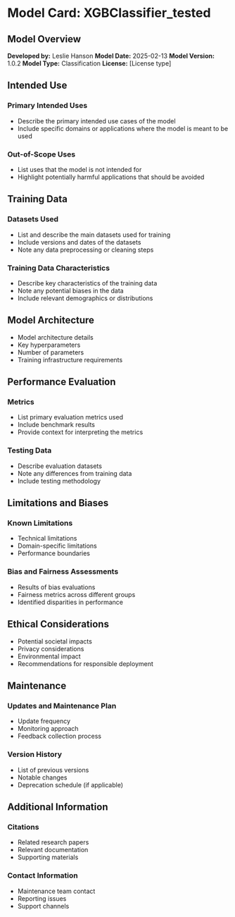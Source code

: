 # Model Card: XGBClassifier_tested

## Model Overview
**Developed by:** Leslie Hanson
**Model Date:** 2025-02-13
**Model Version:** 1.0.2
**Model Type:** Classification
**License:** [License type]

## Intended Use
### Primary Intended Uses
- Describe the primary intended use cases of the model
- Include specific domains or applications where the model is meant to be used

### Out-of-Scope Uses
- List uses that the model is not intended for
- Highlight potentially harmful applications that should be avoided

## Training Data
### Datasets Used
- List and describe the main datasets used for training
- Include versions and dates of the datasets
- Note any data preprocessing or cleaning steps

### Training Data Characteristics
- Describe key characteristics of the training data
- Note any potential biases in the data
- Include relevant demographics or distributions

## Model Architecture
- Model architecture details
- Key hyperparameters
- Number of parameters
- Training infrastructure requirements

## Performance Evaluation
### Metrics
- List primary evaluation metrics used
- Include benchmark results
- Provide context for interpreting the metrics

### Testing Data
- Describe evaluation datasets
- Note any differences from training data
- Include testing methodology

## Limitations and Biases
### Known Limitations
- Technical limitations
- Domain-specific limitations
- Performance boundaries

### Bias and Fairness Assessments
- Results of bias evaluations
- Fairness metrics across different groups
- Identified disparities in performance

## Ethical Considerations
- Potential societal impacts
- Privacy considerations
- Environmental impact
- Recommendations for responsible deployment

## Maintenance
### Updates and Maintenance Plan
- Update frequency
- Monitoring approach
- Feedback collection process

### Version History
- List of previous versions
- Notable changes
- Deprecation schedule (if applicable)

## Additional Information
### Citations
- Related research papers
- Relevant documentation
- Supporting materials

### Contact Information
- Maintenance team contact
- Reporting issues
- Support channels

